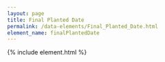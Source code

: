 ```yaml
---
layout: page
title: Final Planted Date
permalink: /data-elements/Final_Planted_Date.html
element_name: finalPlantedDate
---
```

{% include element.html %}